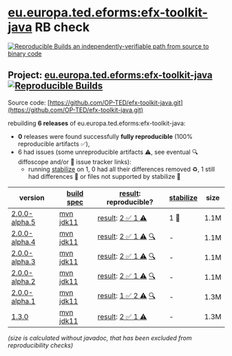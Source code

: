 [eu.europa.ted.eforms:efx-toolkit-java](https://central.sonatype.com/artifact/eu.europa.ted.eforms/efx-toolkit-java/versions) RB check
=======

[![Reproducible Builds](https://reproducible-builds.org/images/logos/rb.svg) an independently-verifiable path from source to binary code](https://reproducible-builds.org/)

## Project: [eu.europa.ted.eforms:efx-toolkit-java](https://central.sonatype.com/artifact/eu.europa.ted.eforms/efx-toolkit-java/versions) [![Reproducible Builds](https://img.shields.io/endpoint?url=https://raw.githubusercontent.com/jvm-repo-rebuild/reproducible-central/master/content/eu/europa/ted/eforms/efx-toolkit-java/badge.json)](https://github.com/jvm-repo-rebuild/reproducible-central/blob/master/content/eu/europa/ted/eforms/efx-toolkit-java/README.md)

Source code: [https://github.com/OP-TED/efx-toolkit-java.git](https://github.com/OP-TED/efx-toolkit-java.git)

rebuilding **6 releases** of eu.europa.ted.eforms:efx-toolkit-java:
- **0** releases were found successfully **fully reproducible** (100% reproducible artifacts :white_check_mark:),
- 6 had issues (some unreproducible artifacts :warning:, see eventual :mag: diffoscope and/or :memo: issue tracker links):
  - running [stabilize](doc/stabilize.md) on 1, 0 had all their differences removed :recycle:, 1 still had differences :rotating_light: or files not supported by stabilize :no_entry_sign:

| version | [build spec](/BUILDSPEC.md) | [result](https://reproducible-builds.org/docs/jvm/): reproducible? | [stabilize](https://github.com/google/oss-rebuild/blob/main/cmd/stabilize/README.md) | size |
| -- | --------- | ------ | ------ | -- |
| [2.0.0-alpha.5](https://central.sonatype.com/artifact/eu.europa.ted.eforms/efx-toolkit-java/2.0.0-alpha.5/pom) | [mvn jdk11](efx-toolkit-java-2.0.0-alpha.5.buildspec) | [result](efx-toolkit-java-2.0.0-alpha.5.buildinfo): [2 :white_check_mark:  1 :warning:](efx-toolkit-java-2.0.0-alpha.5.buildcompare) | 1 :rotating_light: | 1.1M |
| [2.0.0-alpha.4](https://central.sonatype.com/artifact/eu.europa.ted.eforms/efx-toolkit-java/2.0.0-alpha.4/pom) | [mvn jdk11](efx-toolkit-java-2.0.0-alpha.4.buildspec) | [result](efx-toolkit-java-2.0.0-alpha.4.buildinfo): [2 :white_check_mark:  1 :warning:](efx-toolkit-java-2.0.0-alpha.4.buildcompare) [:mag:](efx-toolkit-java-2.0.0-alpha.4.diffoscope) | - | 1.1M |
| [2.0.0-alpha.3](https://central.sonatype.com/artifact/eu.europa.ted.eforms/efx-toolkit-java/2.0.0-alpha.3/pom) | [mvn jdk11](efx-toolkit-java-2.0.0-alpha.3.buildspec) | [result](efx-toolkit-java-2.0.0-alpha.3.buildinfo): [2 :white_check_mark:  1 :warning:](efx-toolkit-java-2.0.0-alpha.3.buildcompare) [:mag:](efx-toolkit-java-2.0.0-alpha.3.diffoscope) | - | 1.1M |
| [2.0.0-alpha.2](https://central.sonatype.com/artifact/eu.europa.ted.eforms/efx-toolkit-java/2.0.0-alpha.2/pom) | [mvn jdk11](efx-toolkit-java-2.0.0-alpha.2.buildspec) | [result](efx-toolkit-java-2.0.0-alpha.2.buildinfo): [2 :white_check_mark:  1 :warning:](efx-toolkit-java-2.0.0-alpha.2.buildcompare) [:mag:](efx-toolkit-java-2.0.0-alpha.2.diffoscope) | - | 1.1M |
| [2.0.0-alpha.1](https://central.sonatype.com/artifact/eu.europa.ted.eforms/efx-toolkit-java/2.0.0-alpha.1/pom) | [mvn jdk11](efx-toolkit-java-2.0.0-alpha.1.buildspec) | [result](efx-toolkit-java-2.0.0-alpha.1.buildinfo): [1 :white_check_mark:  2 :warning:](efx-toolkit-java-2.0.0-alpha.1.buildcompare) [:mag:](efx-toolkit-java-2.0.0-alpha.1.diffoscope) | - | 1.3M |
| [1.3.0](https://central.sonatype.com/artifact/eu.europa.ted.eforms/efx-toolkit-java/1.3.0/pom) | [mvn jdk11](efx-toolkit-java-1.3.0.buildspec) | [result](efx-toolkit-java-1.3.0.buildinfo): [2 :white_check_mark:  1 :warning:](efx-toolkit-java-1.3.0.buildcompare) | - | 1.3M |

<i>(size is calculated without javadoc, that has been excluded from reproducibility checks)</i>
